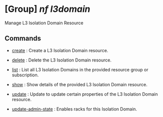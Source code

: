 # [Group] _nf l3domain_

Manage L3 Isolation Domain Resource

## Commands

- [create](/Commands/nf/l3domain/_create.md)
: Create a L3 Isolation Domain resource.

- [delete](/Commands/nf/l3domain/_delete.md)
: Delete the L3 Isolation Domain resource.

- [list](/Commands/nf/l3domain/_list.md)
: List all L3 Isolation Domains in the provided resource group or subscription.

- [show](/Commands/nf/l3domain/_show.md)
: Show details of the provided L3 Isolation Domain resource.

- [update](/Commands/nf/l3domain/_update.md)
: Update to update certain properties of the L3 Isolation Domain resource.

- [update-admin-state](/Commands/nf/l3domain/_update-admin-state.md)
: Enables racks for this Isolation Domain.
